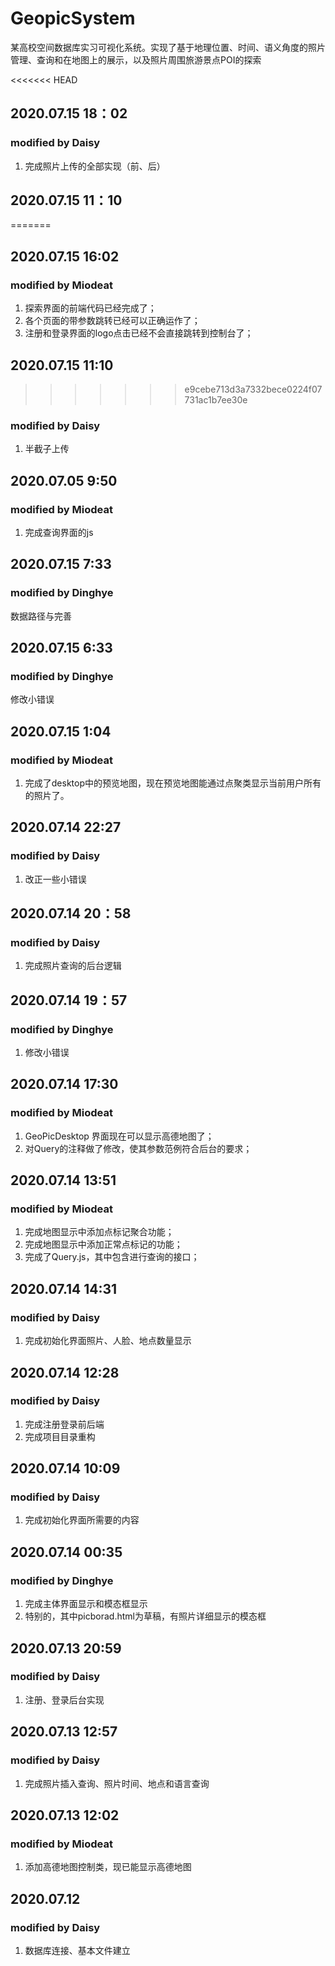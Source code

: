 # GeopicSystem
某高校空间数据库实习可视化系统。实现了基于地理位置、时间、语义角度的照片管理、查询和在地图上的展示，以及照片周围旅游景点POI的探索

<<<<<<< HEAD
## 2020.07.15 18：02
### modified by Daisy
1. 完成照片上传的全部实现（前、后）


## 2020.07.15 11：10
=======
## 2020.07.15 16:02

### modified by Miodeat

1. 探索界面的前端代码已经完成了；
2. 各个页面的带参数跳转已经可以正确运作了；
3. 注册和登录界面的logo点击已经不会直接跳转到控制台了；

## 2020.07.15 11:10

>>>>>>> e9cebe713d3a7332bece0224f07731ac1b7ee30e
### modified by Daisy
1. 半截子上传

## 2020.07.05 9:50

### modified by Miodeat

1. 完成查询界面的js

## 2020.07.15 7:33

### modified by Dinghye
数据路径与完善

## 2020.07.15 6:33

### modified by Dinghye
修改小错误

## 2020.07.15 1:04

### modified by Miodeat

1. 完成了desktop中的预览地图，现在预览地图能通过点聚类显示当前用户所有的照片了。

## 2020.07.14 22:27

### modified by Daisy
1. 改正一些小错误

## 2020.07.14 20：58

### modified by Daisy
1. 完成照片查询的后台逻辑

## 2020.07.14 19：57

### modified by Dinghye
1. 修改小错误

## 2020.07.14 17:30

### modified by Miodeat

1. GeoPicDesktop 界面现在可以显示高德地图了；
2. 对Query的注释做了修改，使其参数范例符合后台的要求；

## 2020.07.14 13:51

### modified by Miodeat

1. 完成地图显示中添加点标记聚合功能；
2. 完成地图显示中添加正常点标记的功能；
3. 完成了Query.js，其中包含进行查询的接口；

## 2020.07.14 14:31

### modified by Daisy
1. 完成初始化界面照片、人脸、地点数量显示

## 2020.07.14 12:28

### modified by Daisy
1. 完成注册登录前后端
2. 完成项目目录重构

## 2020.07.14 10:09

### modified by Daisy

1. 完成初始化界面所需要的内容


## 2020.07.14 00:35

### modified by Dinghye
1. 完成主体界面显示和模态框显示
2. 特别的，其中picborad.html为草稿，有照片详细显示的模态框


## 2020.07.13 20:59

### modified by Daisy

1. 注册、登录后台实现


## 2020.07.13 12:57

### modified by Daisy

1. 完成照片插入查询、照片时间、地点和语言查询



## 2020.07.13 12:02

### modified by Miodeat

1. 添加高德地图控制类，现已能显示高德地图


## 2020.07.12

### modified by Daisy

1. 数据库连接、基本文件建立


